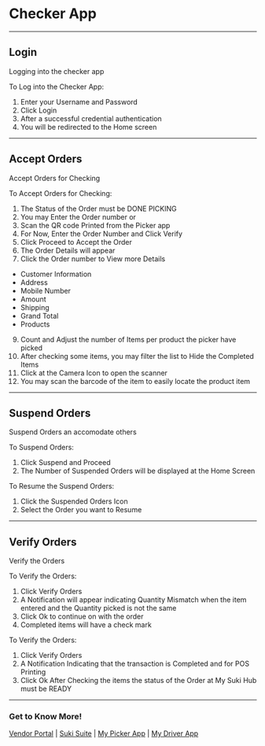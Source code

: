 
Checker App
=======

---
Login
----------
Logging into the checker app

To Log into the Checker App:

1. Enter your Username and Password
2. Click Login
3. After a successful credential authentication
4. You will be redirected to the Home screen

---
Accept Orders 
----------
Accept Orders for Checking

To Accept Orders for Checking:

1. The Status of the Order must be DONE PICKING
2. You may Enter the Order number or
3. Scan the QR code Printed from the Picker app
4. For Now, Enter the Order Number and Click Verify
5. Click Proceed to Accept the Order
7. The Order Details will appear
8. Click the Order number to View more Details
  * Customer Information
  * Address
  * Mobile Number
  * Amount
  * Shipping
  * Grand Total
  * Products
9. Count and Adjust the number of Items per product the picker have picked
10. After checking some items, you may filter the list to Hide the Completed Items
11. Click at the Camera Icon to open the scanner
12. You may scan the barcode of the item to easily locate the product item

---
Suspend Orders
----------
Suspend Orders an accomodate others 

To Suspend Orders:

1. Click Suspend and Proceed
2. The Number of Suspended Orders will be displayed at the Home Screen

To Resume the Suspend Orders:

1. Click the Suspended Orders Icon
2. Select the Order you want to Resume

---
Verify Orders 
----------
Verify the Orders 

To Verify the Orders:

1. Click Verify Orders
2. A Notification will appear indicating Quantity Mismatch when the item entered and the Quantity picked is not the same
3. Click Ok to continue on with the order
4. Completed items will have a check mark

To Verify the Orders:

1. Click Verify Orders
2. A Notification Indicating that the transaction is Completed and for POS Printing
3. Click Ok After Checking the items the status of the Order at My Suki Hub must be READY

---
### Get to Know More!

[Vendor Portal](index.md) | [Suki Suite](/vendors/index.md#Suki_Suite) | [My Picker App](picker.md) | [My Driver App](driver.md)

